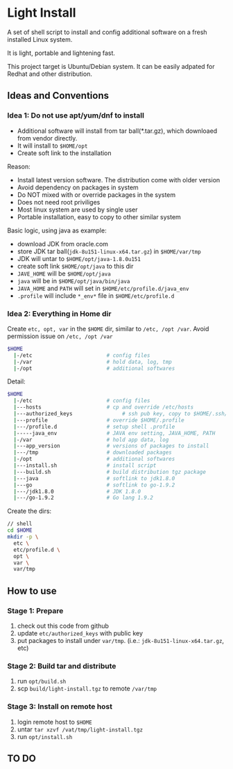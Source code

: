 # Light Install
A set of shell script to install and config additional software on a fresh installed Linux system. 

It is light, portable and lightening fast.

This project target is Ubuntu/Debian system. It can be easily adpated for Redhat and other distribution.

## Ideas and Conventions

### Idea 1: Do not use apt/yum/dnf to install
- Additional software will install from tar ball(*.tar.gz), which downloaed from vendor directly.
- It will install to ```$HOME/opt```
- Create soft link to the installation

Reason:
- Install latest version software. The distribution come with older version
- Avoid dependency on packages in system
- Do NOT mixed with or override packages in the system
- Does not need root priviliges
- Most linux system are used by single user
- Portable installation, easy to copy to other similar system

Basic logic, using java as example: 
- download JDK from oracle.com
- store JDK tar ball(```jdk-8u151-linux-x64.tar.gz```) in ```$HOME/var/tmp```
- JDK will untar to ```$HOME/opt/java-1.8.0u151```
- create soft link ```$HOME/opt/java``` to this dir
- ```JAVE_HOME``` will be ```$HOME/opt/java```
- ```java``` will be in ```$HOME/opt/java/bin/java```
- ```JAVA_HOME``` and ```PATH``` will set in ```$HOME/etc/profile.d/java_env```
- ```.profile``` will include ```*_env*``` file in ```$HOME/etc/profile.d```

### Idea 2: Everything in Home dir
Create ```etc, opt, var``` in the ```$HOME``` dir, similar to ```/etc, /opt /var```.
Avoid permission issue on ```/etc, /opt /var```

```bash
$HOME
  |-/etc                        # config files
  |-/var                        # hold data, log, tmp
  |-/opt                        # additional softwares
```

Detail:
```bash
$HOME
  |-/etc                        # config files
  |---hosts                     # cp and override /etc/hosts
  |---authorized_keys                # ssh pub key, copy to $HOME/.ssh/authorized_keys
  |---profile                   # override $HOME/.profile
  |---/profile.d                # setup shell .profile
  |-----java_env                # JAVA env setting, JAVA_HOME, PATH
  |-/var                        # hold app data, log
  |---app_version               # versions of packages to install
  |---/tmp                      # downloaded packages
  |-/opt                        # additional softwares
  |---install.sh                # install script
  |---build.sh                  # build distribution tgz package
  |---java                      # softlink to jdk1.8.0
  |---go                        # softlink to go-1.9.2
  |---/jdk1.8.0                 # JDK 1.8.0
  |---/go-1.9.2                 # Go lang 1.9.2
```

Create the dirs:
```bash
// shell
cd $HOME
mkdir -p \
  etc \
  etc/profile.d \
  opt \
  var \
  var/tmp
```

## How to use
### Stage 1: Prepare
1. check out this code from github
2. update ```etc/authorized_keys``` with public key
3. put packages to install under ```var/tmp```. (i.e.: ```jdk-8u151-linux-x64.tar.gz```, etc)
### Stage 2: Build tar and distribute
1. run ```opt/build.sh```
2. scp ```build/light-install.tgz``` to remote ```/var/tmp```
### Stage 3: Install on remote host
1. login remote host to ```$HOME```
2. untar ```tar xzvf /vat/tmp/light-install.tgz```
3. run ```opt/install.sh```

## TO DO

